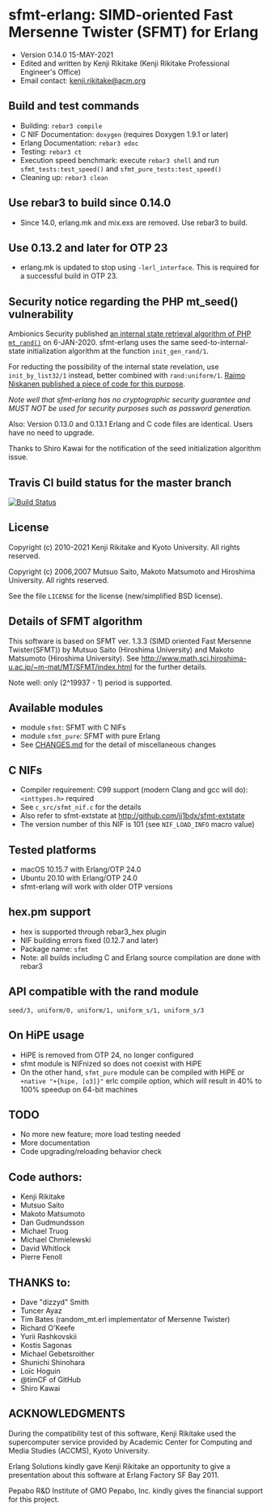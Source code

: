 [//]: # (-*- coding: utf-8 -*-)

# sfmt-erlang: SIMD-oriented Fast Mersenne Twister (SFMT) for Erlang

* Version 0.14.0 15-MAY-2021
* Edited and written by Kenji Rikitake (Kenji Rikitake Professional Engineer's Office)
* Email contact: <kenji.rikitake@acm.org>

## Build and test commands

* Building: `rebar3 compile`
* C NIF Documentation: `doxygen` (requires Doxygen 1.9.1 or later)
* Erlang Documentation: `rebar3 edoc`
* Testing: `rebar3 ct`
* Execution speed benchmark: execute `rebar3 shell` and run `sfmt_tests:test_speed()` and `sfmt_pure_tests:test_speed()`
* Cleaning up: `rebar3 clean`

## Use rebar3 to build since 0.14.0

* Since 14.0, erlang.mk and mix.exs are removed. Use rebar3 to build.

## Use 0.13.2 and later for OTP 23

* erlang.mk is updated to stop using `-lerl_interface`. This is required for a successful build in OTP 23.

## Security notice regarding the PHP mt_seed() vulnerability

Ambionics Security published [an internal state retrieval algorithm of PHP `mt_rand()`](https://www.ambionics.io/blog/php-mt-rand-prediction) on 6-JAN-2020. sfmt-erlang uses the same seed-to-internal-state initialization algorithm at the function `init_gen_rand/1`.

For reducting the possibility of the internal state revelation, use `init_by_list32/1` instead, better combined with `rand:uniform/1`. [Raimo Niskanen published a piece of code for this purpose](http://erlang.org/pipermail/erlang-questions/2018-July/095875.html).

*Note well that sfmt-erlang has no cryptographic security guarantee and MUST NOT be used for security purposes such as password generation.*

Also: Version 0.13.0 and 0.13.1 Erlang and C code files are identical. Users have no need to upgrade.

Thanks to Shiro Kawai for the notification of the seed initialization algorithm issue. 

## Travis CI build status for the master branch

[![Build Status](https://travis-ci.org/jj1bdx/sfmt-erlang.svg?branch=master)](https://travis-ci.org/jj1bdx/sfmt-erlang)

## License

Copyright (c) 2010-2021 Kenji Rikitake and Kyoto University. All rights
reserved.

Copyright (c) 2006,2007 Mutsuo Saito, Makoto Matsumoto and Hiroshima
University. All rights reserved.

See the file `LICENSE` for the license (new/simplified BSD license).

## Details of SFMT algorithm

This software is based on SFMT ver. 1.3.3 (SIMD oriented Fast Mersenne
Twister(SFMT)) by Mutsuo Saito (Hiroshima University) and Makoto Matsumoto
(Hiroshima University). See
<http://www.math.sci.hiroshima-u.ac.jp/~m-mat/MT/SFMT/index.html> for the further details.

Note well: only (2^19937 - 1) period is supported.

## Available modules

* module `sfmt`: SFMT with C NIFs
* module `sfmt_pure`: SFMT with pure Erlang
* See [CHANGES.md](https://github.com/jj1bdx/sfmt-erlang/blob/master/CHANGES.md) for the detail of miscellaneous changes

## C NIFs

* Compiler requirement: C99 support (modern Clang and gcc will do): `<inttypes.h>` required
* See `c_src/sfmt_nif.c` for the details
* Also refer to sfmt-extstate at <http://github.com/jj1bdx/sfmt-extstate>
* The version number of this NIF is 101 (see `NIF_LOAD_INFO` macro value)

## Tested platforms

* macOS 10.15.7 with Erlang/OTP 24.0
* Ubuntu 20.10 with Erlang/OTP 24.0
* sfmt-erlang will work with older OTP versions

## hex.pm support

* hex is supported through rebar3\_hex plugin
* NIF building errors fixed (0.12.7 and later)
* Package name: `sfmt`
* Note: all builds including C and Erlang source compilation are done with rebar3

## API compatible with the rand module

    seed/3, uniform/0, uniform/1, uniform_s/1, uniform_s/3 

## On HiPE usage

* HiPE is removed from OTP 24, no longer configured
* sfmt module is NIFnized so does not coexist with HiPE
* On the other hand, `sfmt_pure` module can be compiled with HiPE or `+native "+{hipe, [o3]}"` erlc compile option, which will result in 40% to 100% speedup on 64-bit machines

## TODO

* No more new feature; more load testing needed
* More documentation
* Code upgrading/reloading behavior check

## Code authors:

* Kenji Rikitake
* Mutsuo Saito
* Makoto Matsumoto
* Dan Gudmundsson
* Michael Truog
* Michael Chmielewski
* David Whitlock
* Pierre Fenoll

## THANKS to:

* Dave "dizzyd" Smith
* Tuncer Ayaz
* Tim Bates (random\_mt.erl implementator of Mersenne Twister)
* Richard O'Keefe
* Yurii Rashkovskii
* Kostis Sagonas
* Michael Gebetsroither
* Shunichi Shinohara
* Loïc Hoguin
* @timCF of GitHub
* Shiro Kawai

## ACKNOWLEDGMENTS

During the compatibility test of this software, Kenji Rikitake
used the supercomputer service provided by Academic Center for
Computing and Media Studies (ACCMS), Kyoto University.

Erlang Solutions kindly gave Kenji Rikitake
an opportunity to give a presentation
about this software at Erlang Factory SF Bay 2011.

Pepabo R&D Institute of GMO Pepabo, Inc.
kindly gives the financial support for this project.
